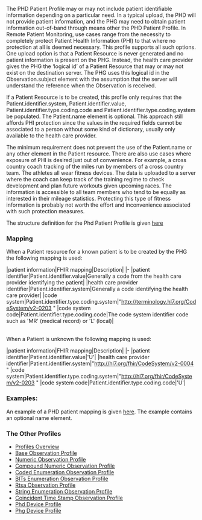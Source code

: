 The PHD Patient Profile may or may not include patient identifiable information depending on a particular need. In a typical upload, the PHD will not provide patient information, and the PHG may need to obtain patient information out-of-band through means other the PHD Patient Profile. In Remote Patient Monitoring, use cases range from the necessity to completely protect Patient Health Information (PHI) to that where no protection at all is deemed necessary. This profile supports all such options. One upload option is that a Patient Resource is never generated and no patient information is present on the PHG. Instead, the health care provider gives the PHG the ‘logical id’ of a Patient Resource that may or may not exist on the destination server. The PHG uses this logical id in the Observation.subject element with the assumption that the server will understand the reference when the Observation is received.

If a Patient Resource is to be created, this profile only requires that the Patient.identifier.system, Patient.identifier.value, Patient.identifier.type.coding.code and Patient.identifier.type.coding.system be populated. The Patient.name element is optional. This approach still affords PHI protection since the values in the required fields cannot be associated to a person without some kind of dictionary, usually only available to the health care provider.

The minimum requirement does not prevent the use of the Patient.name or any other element in the Patient resource. There are also use cases where exposure of PHI is desired just out of convenience. For example, a cross country coach tracking of the miles run by members of a cross country team. The athletes all wear fitness devices. The data is uploaded to a server where the coach can keep track of the training regime to check development and plan future workouts given upcoming races. The information is accessible to all team  members who tend to be equally as interested in their mileage statistics. Protecting this type of fitness information is probably not worth the effort and inconvenience associated with such protection measures.

<style>table, th, td {
border: 1px solid black;
border-collapse:collapse;
padding: 6px;}</style>

The structure definition for the Phd Patient Profile is given [here](StructureDefinition-PhdPatient.html)

### Mapping
When a Patient resource for a known patient is to be created by the PHG the following mapping is used:

|patient information|FHIR mapping|Description|
|-
|patient identifier|Patient.identifier.value|Generally a code from the health care provider identifying the patient|
|health care provider identifier|Patient.identifier.system|Generally a code identifying the health care provider|
|code system|Patient.identifier.type.coding.system|"http://terminology.hl7.org/CodeSystem/v2-0203 "
|code system code|Patient.identifier.type.coding.code|The code system identifier code such as 'MR' (medical record) or 'L' (local)|

<br>
When a Patient is unknown the following mapping is used:

|patient information|FHIR mapping|Description|
|-
|patient identifier|Patient.identifier.value|'U'|
|health care provider identifier|Patient.identifier.system|"http://hl7.org/fhir/CodeSystem/v2-0004 "
|code system|Patient.identifier.type.coding.system|"http://hl7.org/fhir/CodeSystem/v2-0203 "
|code system code|Patient.identifier.type.coding.code|'U'|

### Examples:
An example of a PHD patient mapping is given [here](patientExample.html). The example contains an optional name element.

### The Other Profiles

 - [Profiles Overview](ProfilesOverview.html)
 - [Base Observation Profile](StructureDefinition-PhdBaseObservation.html)
 - [Numeric Observation Profile](NumericObservationProfile.html)
 - [Compound Numeric Observation Profile](CompoundNumericObservationProfile.html)
 - [Coded Enumeration Observation Profile](CodedEnumerationObservationProfile.html)
 - [BITs Enumeration Observation Profile](BITsEnumerationObservationProfile.html)
 - [Rtsa Observation Profile](RtsaObservationProfile.html)
 - [String Enumeration Observation Profile](StringEnumerationObservationProfile.html)
 - [Coincident Time Stamp Observation Profile](CoincidentTimeStampObservationProfile.html)
 - [Phd Device Profile](PhdDeviceProfile.html)
 - [Phg Device Profile](PhgDeviceProfile.html)
